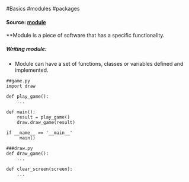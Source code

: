 #Basics #modules #packages

#### Source: [module](https://www.learnpython.org/en/Modules_and_Packages)

**Module is a piece of software that has a specific functionality.

##### Writing module:
* Module can have a set of functions, classes or variables defined and implemented.

```
##game.py
import draw

def play_game():
    ...

def main():
    result = play_game()
    draw.draw_game(result)

if __name__ == '__main__'
     main()
```


```
###draw.py
def draw_game():
    ...

def clear_screen(screen):
    ...
```


